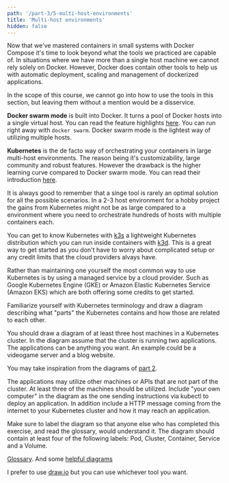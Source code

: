 ```yaml
---
path: '/part-3/5-multi-host-environments'
title: 'Multi-host environments'
hidden: false
---
```


Now that we've mastered containers in small systems with Docker Compose it's time to look beyond what the tools we practiced are capable of. In situations where we have more than a single host machine we cannot rely solely on Docker. However, Docker does contain other tools to help us with automatic deployment, scaling and management of dockerized applications.

In the scope of this course, we cannot go into how to use the tools in this section, but leaving them without a mention would be a disservice.

**Docker swarm mode** is built into Docker. It turns a pool of Docker hosts into a single virtual host. You can read the feature highlights [here](https://docs.docker.com/engine/swarm/). You can run right away with `docker swarm`. Docker swarm mode is the lightest way of utilizing multiple hosts.

**Kubernetes** is the de facto way of orchestrating your containers in large multi-host environments. The reason being it's customizability, large community and robust features. However the drawback is the higher learning curve compared to Docker swarm mode. You can read their introduction [here](https://kubernetes.io/docs/concepts/overview/what-is-kubernetes/).

It is always good to remember that a singe tool is rarely an optimal solution for all the possible scenarios. In a 2-3 host environment for a hobby project the gains from Kubernetes might not be as large compared to a environment where you need to orchestrate hundreds of hosts with multiple containers each.

You can get to know Kubernetes with [k3s](https://k3s.io/) a lightweight Kubernetes distribution which you can run inside containers with [k3d](https://github.com/rancher/k3d). This is a great way to get started as you don't have to worry about complicated setup or any credit limits that the cloud providers alvays have.

Rather than maintaining one yourself the most common way to use Kubernetes is by using a managed service by a cloud provider. Such as Google Kubernetes Engine (GKE) or Amazon Elastic Kubernetes Service (Amazon EKS) which are both offering some credits to get started.

<exercise name="Exercise 3.11: Kubernetes">

  Familiarize yourself with Kubernetes terminology and draw a diagram describing what "parts" the Kubernetes contains and how those are related to each other.

  You should draw a diagram of at least three host machines in a Kubernetes cluster. In the diagram assume that the cluster is running two applications. The applications can be anything you want. An example could be a videogame server and a blog website.

  You may take inspiration from the diagrams of [part 2](/part-2).

  The applications may utilize other machines or APIs that are not part of the cluster. At least three of the machines should be utilized. Include "your own computer" in the diagram as the one sending instructions via kubectl to deploy an application. In addition include a HTTP message coming from the internet to your Kubernetes cluster and how it may reach an application.

  Make sure to label the diagram so that anyone else who has completed this exercise, and read the glossary, would understand it. The diagram should contain at least four of the following labels: Pod, Cluster, Container, Service and a Volume.

  [Glossary](https://kubernetes.io/docs/reference/glossary/?fundamental=true). And some [helpful diagrams](https://medium.com/@tsuyoshiushio/kubernetes-in-three-diagrams-6aba8432541c)

  I prefer to use [draw.io](https://draw.io) but you can use whichever tool you want.

</exercise>
